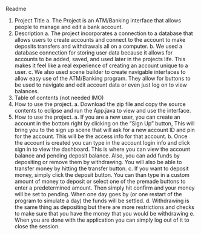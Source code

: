 Readme
1.	Project Title
a.	 The Project is an ATM/Banking interface that allows people to manage and edit a bank account.
2.	Description
a.	The project incorporates a connection to a database that allows users to create accounts and connect to the account to make deposits transfers and withdrawals all on a computer. 
b.	 We used a database connection for storing user data because it allows for accounts to be added, saved, and used later in the projects life. This makes it feel like a real experience of creating an account unique to a user. 
c.	We also used scene builder to create navigable interfaces to allow easy use of the ATM/Banking program. They allow for buttons to be used to navigate and edit account data or even just log on to view balances. 
3.	Table of contents (not needed IMO)
4.	How to use the project. 
a.	Download the zip file and copy the source contents to eclipse and run the App.java to view and use the interface. 
5.	How to use the project.
a.	If you are a new user, you can create an account in the bottom right by clicking on the “Sign Up” button, This will bring you to the sign up scene that will ask for a new account ID and pin for the account. This will be the access info for that account. 
b.	Once the account is created you can type in the account login info and click sign in to view the dashboard. This is where you can view the account balance and pending deposit balance. Also, you can add funds by depositing or remove them by withdrawing. You will also be able to transfer money by hitting the transfer button. 
c.	If you want to deposit money, simply click the deposit button. You can than type in a custom amount of money to deposit or select one of the premade buttons to enter a predetermined amount. Then simply hit confirm and your money will be set to pending. When one day goes by (or one restart of the program to simulate a day) the funds will be settled. 
d.	Withdrawing is the same thing as depositing but there are more restrictions and checks to make sure that you have the money that you would be withdrawing
e.	When you are done with the application you can simply log out of it to close the session. 
